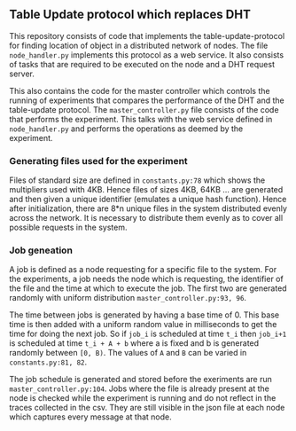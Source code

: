 ## Table Update protocol which replaces DHT

This repository consists of code that implements the table-update-protocol for finding location of object in a distributed network of nodes. The file `node_handler.py` implements this protocol as a web service. It also consists of tasks that are required to be executed on the node and a DHT request server.

This also contains the code for the master controller which controls the running of experiments that compares the performance of the DHT and the table-update protocol. The `master_controller.py` file consists of the code that performs the experiment. This talks with the web service defined in `node_handler.py` and performs the operations as deemed by the experiment.

### Generating files used for the experiment

Files of standard size are defined in `constants.py:78` which shows the multipliers used with 4KB. Hence files of sizes 4KB, 64KB ... are generated and then given a unique identifier (emulates a unique hash function). Hence after initialization, there are 8*n unique files in the system distributed evenly across the network. It is necessary to distribute them evenly as to cover all possible requests in the system.

### Job geneation

A job is defined as a node requesting for a specific file to the system. For the experiments, a job needs the node which is requesting, the identifier of the file and the time at which to execute the job. The first two are generated randomly with uniform distribution `master_controller.py:93, 96`.

The time between jobs is generated by having a base time of 0. This base time is then added with a uniform random value in milliseconds to get the time for doing the next job. So if `job_i` is scheduled at time `t_i` then `job_i+1` is scheduled at time `t_i + A + b` where a is fixed and b is generated randomly between `[0, B)`. The values of `A` and `B` can be varied in `constants.py:81, 82`.

The job schedule is generated and stored before the exeriments are run `master_controller.py:104`. Jobs where the file is already present at the node is checked while the experiment is running and do not reflect in the traces collected in the csv. They are still visible in the json file at each node which captures every message at that node.
